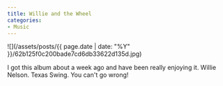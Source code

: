 ```yaml
---
title: Willie and the Wheel
categories:
- Music
---
```


![](/assets/posts/{{ page.date | date: "%Y" }}/62b125f0c200bade7cd6db33622d135d.jpg)
  



I got this album about a week ago and have been really enjoying it. Willie Nelson. Texas Swing. You can't go wrong!
